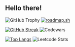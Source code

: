 ## Hello there!

![GitHub Trophy](https://github-profile-trophy.vercel.app/?username=ryo-ma&column=3&margin-w=15&margin-h=15&title=MultiLanguage,Repositories,Commits&theme=juicyfresh) [![roadmap.sh](https://api.roadmap.sh/v1-badge/wide/648c172535999ac82376b41a?variant=dark&roadmaps=frontend%2Cbackend%2Ccomputer-science%2Cdevops)](https://roadmap.sh)

[![GitHub Streak](https://github-readme-streak-stats.herokuapp.com/?user=zbyju&theme=dark)](https://git.io/streak-stats) ![Codewars](https://github.r2v.ch/codewars?user=ogturu)

[![Top Langs](https://github-readme-stats.vercel.app/api/top-langs/?username=zbyju&hide=Jupyter%20Notebook&theme=dark&langs_count=10)](https://github.com/anuraghazra/github-readme-stats) ![Leetcode Stats](https://leetcard.jacoblin.cool/Turu?theme=dark&ext=activity)
